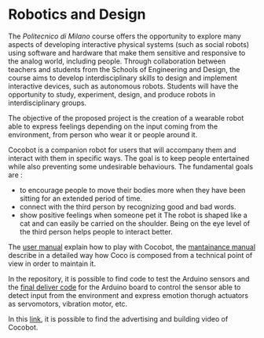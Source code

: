 # Robotics and Design 
The *Politecnico di Milano* course offers the opportunity to explore many aspects of developing interactive physical systems (such as social robots) using software and hardware that make them sensitive and responsive to the analog world, including people. Through collaboration between teachers and students from the Schools of Engineering and Design, the course aims to develop interdisciplinary skills to design and implement interactive devices, such as autonomous robots. Students will have the opportunity to study, experiment, design, and produce robots in interdisciplinary groups.

The objective of the proposed project is the creation of a wearable robot able to express feelings depending on the input coming from the environment, from person who wear it or people around it. 

Cocobot is a companion robot for users that will accompany them and interact with them in
specific ways.
The goal is to keep people entertained while also preventing some undesirable behaviours.
The fundamental goals are :
* to encourage people to move their bodies more when they have been sitting for an
extended period of time.
* connect with the third person by recognizing good and bad words.
* show positive feelings when someone pet it
The robot is shaped like a cat and can easily be carried on the shoulder. Being on the eye
level of the third person helps people to interact better.

The [user manual](G5_User%20Manual.pdf) explain how to play with Cocobot, the [mantainance manual](G5_User%20Manual.pdf) describe in a detailed way how Coco is composed from a technical point of view in order to maintain it.

In the repository, it is possible to find code to test the Arduino sensors and the [final deliver code](FinalDeliver/ProjectFinal.ino) for the Arduino board to control the sensor able to detect input from the environment and express emotion thorugh actuators as servomotors, vibration motor, etc.

In this [link](https://drive.google.com/drive/folders/1Ns2KqKxA6Rszq7qJsfrtuvV2GiA2xzX2?usp=sharing), it is possible to find the advertising and building video of Cocobot.

